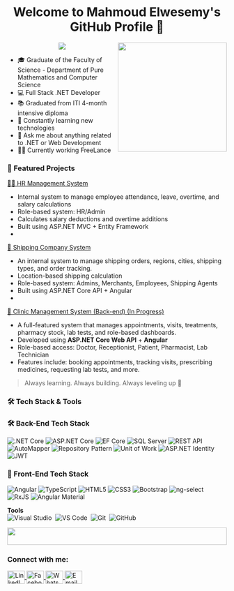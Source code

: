<h1 align="center">Welcome to Mahmoud Elwesemy's GitHub Profile 👋</h1>
<img width="250" align="right" src="https://c.tenor.com/_DOBjnGspYAAAAAM/code-coding.gif">

<p align="center">
<p align="center">
  <a href="https://github.com/DenverCoder1/readme-typing-svg"><img src="https://readme-typing-svg.herokuapp.com/?lines=.Net-Full-stack%20web%20developer;Always%20learning%20new%20things&font=Fira%20Code&center=true&width=440&height=45&color=f75c7e&vCenter=true&size=22"></a>
</p> 
</p>

- 🎓 Graduate of the Faculty of Science - Department of Pure Mathematics and Computer Science  
- 💻 Full Stack .NET Developer  
- 📚 Graduated from ITI 4-month intensive diploma  
- 🚀 Constantly learning new technologies  
- 💬 Ask me about anything related to .NET or Web Development  
- 👨‍💻 Currently working FreeLance  

### 📌 Featured Projects

[👨‍💼 HR Management System](https://github.com/Mahmoud-Elwesemy/HR-Managment-System) 
- Internal system to manage employee attendance, leave, overtime, and salary calculations
- Role-based system: HR/Admin
- Calculates salary deductions and overtime additions
- Built using ASP.NET MVC + Entity Framework
- 
[🚚 Shipping Company System](https://github.com/Mahmoud-Elwesemy/Shipping-Management-System)
- An internal system to manage shipping orders, regions, cities, shipping types, and order tracking.
- Location-based shipping calculation
- Role-based system: Admins, Merchants, Employees, Shipping Agents
- Built using ASP.NET Core API + Angular
- 
[🏥 Clinic Management System (Back-end) (In Progress) ](https://github.com/your-link)
- A full-featured system that manages appointments, visits, treatments, pharmacy stock, lab tests, and role-based dashboards.
- Developed using **ASP.NET Core Web API** + **Angular**
- Role-based access: Doctor, Receptionist, Patient, Pharmacist, Lab Technician
- Features include: booking appointments, tracking visits, prescribing medicines, requesting lab tests, and more.


> Always learning. Always building. Always leveling up 💪

### 🛠️ Tech Stack & Tools

<h3 align="left">🛠️ Back-End Tech Stack</h3>
<p align="left">
  <img src="https://img.shields.io/badge/.NET_Core-512BD4?style=for-the-badge&logo=dotnet&logoColor=white" alt=".NET Core"/>
  <img src="https://img.shields.io/badge/ASP.NET_Core-5C2D91?style=for-the-badge&logo=dotnet" alt="ASP.NET Core" />
  <img src="https://img.shields.io/badge/Entity_Framework_Core-68217A?style=for-the-badge&logo=ef" alt="EF Core" />
  <img src="https://img.shields.io/badge/SQL_Server-CC2927?style=for-the-badge&logo=microsoftsqlserver&logoColor=white" alt="SQL Server" />
  <img src="https://img.shields.io/badge/REST_API-6DB33F?style=for-the-badge&logo=api" alt="REST API" />
  <img src="https://img.shields.io/badge/AutoMapper-FF6B6B?style=for-the-badge" alt="AutoMapper" />
  <img src="https://img.shields.io/badge/Repository_Pattern-007ACC?style=for-the-badge" alt="Repository Pattern" />
  <img src="https://img.shields.io/badge/Unit_of_Work-2C3E50?style=for-the-badge" alt="Unit of Work" />
  <img src="https://img.shields.io/badge/ASP.NET_Identity-00599C?style=for-the-badge" alt="ASP.NET Identity" />
  <img src="https://img.shields.io/badge/JWT_Auth-000000?style=for-the-badge&logo=jsonwebtokens" alt="JWT" />
</p>

<h3 align="left">🎨 Front-End Tech Stack</h3>
<p align="left">
  <img src="https://img.shields.io/badge/Angular-DD0031?style=for-the-badge&logo=angular&logoColor=white" alt="Angular" />
  <img src="https://img.shields.io/badge/TypeScript-007ACC?style=for-the-badge&logo=typescript&logoColor=white" alt="TypeScript" />
  <img src="https://img.shields.io/badge/HTML5-E34F26?style=for-the-badge&logo=html5&logoColor=white" alt="HTML5" />
  <img src="https://img.shields.io/badge/CSS3-1572B6?style=for-the-badge&logo=css3&logoColor=white" alt="CSS3" />
  <img src="https://img.shields.io/badge/Bootstrap-7952B3?style=for-the-badge&logo=bootstrap&logoColor=white" alt="Bootstrap" />
  <img src="https://img.shields.io/badge/NG_SELECT-A6120D?style=for-the-badge" alt="ng-select" />
  <img src="https://img.shields.io/badge/RxJS-B7178C?style=for-the-badge&logo=reactivex&logoColor=white" alt="RxJS" />
  <img src="https://img.shields.io/badge/Angular_Material-009688?style=for-the-badge&logo=angular&logoColor=white" alt="Angular Material" />
</p>

**Tools**  
![Visual Studio](https://img.shields.io/badge/-Visual%20Studio-05122A?style=flat&logo=visual-studio)&nbsp;
![VS Code](https://img.shields.io/badge/-VS%20Code-05122A?style=flat&logo=visual-studio-code)&nbsp;
![Git](https://img.shields.io/badge/-Git-05122A?style=flat&logo=git)&nbsp;
![GitHub](https://img.shields.io/badge/-GitHub-05122A?style=flat&logo=github)&nbsp;

<img src="https://github.com/Govindv7555/Govindv7555/blob/main/49e76e0596857673c5c80c85b84394c1.gif" width=100% height=40px>

<h3 align="left">Connect with me:</h3>
<p align="left">
  <a href="https://www.linkedin.com/in/mahmoud-adel-elwesemy-50b703304" target="_blank">
    <img align="center" src="https://raw.githubusercontent.com/rahuldkjain/github-profile-readme-generator/master/src/images/icons/Social/linked-in-alt.svg" alt="LinkedIn" height="30" width="40" />
  </a>
  <a href="https://www.facebook.com/anamahmoud.elwesemy" target="_blank">
    <img align="center" src="https://raw.githubusercontent.com/rahuldkjain/github-profile-readme-generator/master/src/images/icons/Social/facebook.svg" alt="Facebook" height="30" width="40" />
  </a>
  <a href="https://wa.me/201032500077" target="_blank">
    <img align="center" src="https://raw.githubusercontent.com/rahuldkjain/github-profile-readme-generator/master/src/images/icons/Social/whatsapp.svg" alt="WhatsApp" height="30" width="40" />
  </a>
  <a href="mailto:weso2020@icloud.com" target="_blank">
    <img align="center" src="https://cdn-icons-png.flaticon.com/512/732/732200.png" alt="Email" height="30" width="40" />
  </a>
</p>

